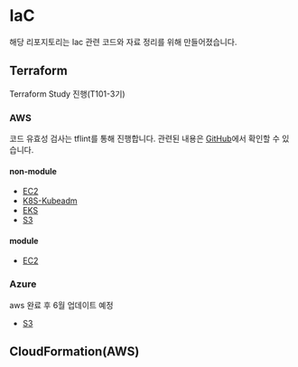 # IaC <!-- omit in toc -->
해당 리포지토리는 Iac 관련 코드와 자료 정리를 위해 만들어졌습니다.

## Terraform
Terraform Study 진행(T101-3기)

### AWS

코드 유효성 검사는 tflint를 통해 진행합니다. 관련된 내용은 [GitHub](https://github.com/terraform-linters/tflint)에서 확인할 수 있습니다.
#### non-module
- [EC2](./Terraform/AWS/non-module/ec2/README.md)
- [K8S-Kubeadm](./Terraform/AWS/non-module/ec2_k8s_cluster/README.md)
- [EKS](./Terraform/AWS/non-module/eks-single-cluster/README.md)
- [S3](./Terraform/AWS/non-module/s3/README.md)

#### module
- [EC2]()


### Azure
aws 완료 후 6월 업데이트 예정


- [S3](./setup/gitlab-amazone2.sh)
## CloudFormation(AWS)

